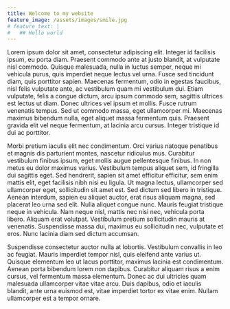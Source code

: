 ```yaml
---
title: Welcome to my website
feature_image: /assets/images/smile.jpg
# feature_text: |
#   ## Hello world
---
```


 Lorem ipsum dolor sit amet, consectetur adipiscing elit. Integer id facilisis ipsum, eu porta diam. Praesent commodo ante at justo blandit, at vulputate nisl commodo. Quisque malesuada, nulla in luctus semper, neque mi vehicula purus, quis imperdiet neque lectus vel urna. Fusce sed tincidunt diam, quis porttitor sapien. Maecenas fermentum, odio in egestas faucibus, nisl felis vulputate ante, ac vestibulum quam mi vestibulum dui. Etiam vulputate, felis a congue dictum, arcu ipsum commodo sem, sagittis ultrices est lectus ut diam. Donec ultrices vel ipsum et mollis. Fusce rutrum venenatis tempus. Sed ut commodo massa, eget ullamcorper mi. Maecenas maximus bibendum nulla, eget aliquet massa fermentum quis. Praesent gravida elit vel neque fermentum, at lacinia arcu cursus. Integer tristique id dui ac porttitor.

Morbi pretium iaculis elit nec condimentum. Orci varius natoque penatibus et magnis dis parturient montes, nascetur ridiculus mus. Curabitur vestibulum finibus ipsum, eget mollis augue pellentesque finibus. In non metus eu dolor maximus varius. Vestibulum tempus aliquet sem, id fringilla dui sagittis eget. Sed hendrerit, sapien sit amet efficitur efficitur, sem enim mattis elit, eget facilisis nibh nisi eu ligula. Ut magna lectus, ullamcorper sed ullamcorper eget, sollicitudin sit amet est. Sed dictum sed libero in tristique. Aenean interdum, sapien eu aliquet auctor, erat risus aliquam magna, sed placerat leo urna sed elit. Nulla aliquet congue nunc. Mauris feugiat tristique neque in vehicula. Nam neque nisl, mattis nec nisi nec, vehicula porta libero. Aliquam erat volutpat. Vestibulum pretium sollicitudin mauris at venenatis. Suspendisse massa dui, maximus eu sollicitudin nec, vulputate et eros. Nunc lacinia diam sed dictum accumsan.

Suspendisse consectetur auctor nulla at lobortis. Vestibulum convallis in leo ac feugiat. Mauris imperdiet tempor nisl, quis eleifend ante varius ut. Quisque elementum leo ut lacus porttitor, maximus lacinia est condimentum. Aenean porta bibendum lorem non dapibus. Curabitur aliquam risus a enim cursus, vel fermentum massa elementum. Donec ac dui ultricies quam malesuada ullamcorper vitae vitae arcu. Duis dapibus, odio et iaculis blandit, ante urna euismod est, vitae imperdiet tortor ex vitae enim. Nullam ullamcorper est a tempor ornare. 